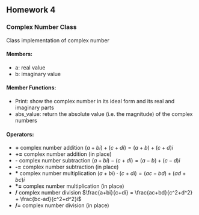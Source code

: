 ## Homework 4

### Complex Number Class

Class implementation of complex number

#### Members:
- a: real value
- b: imaginary value

#### Member Functions:
- Print: show the complex number in its ideal form and its real and imaginary parts
- abs_value: return the absolute value (i.e. the magnitude) of the complex numbers

#### Operators:
- **+** complex number addition $(a+bi) + (c+di) = (a+b) + (c+d)i$
- **+=** complex number addition (in place)
- **-** complex number subtraction $(a+bi) - (c+di) = (a-b) + (c-d)i$
- **-=** complex number subtraction (in place)
- $\textbf{*}$ complex number multiplication $(a+bi) \cdot (c+di) = (ac-bd) + (ad+bc)i$
- $\textbf{*=}$ complex number multiplication (in place)
- **/** complex number division $\frac{a+bi}{c+di} = \frac{ac+bd}{c^2+d^2} + \frac{bc-ad}{c^2+d^2}i$
- **/=** complex number division (in place)
